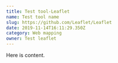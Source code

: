 ```yaml
---
title: Test tool-Leaflet
name: Test tool name
slug: https://github.com/Leaflet/Leaflet
date: 2019-11-14T16:11:29.350Z
category: Web mapping
owner: Test leaflet
---
```

Here is content.
